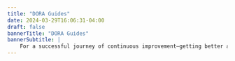 ```yaml
---
title: "DORA Guides"
date: 2024-03-29T16:06:31-04:00
draft: false
bannerTitle: "DORA Guides"
bannerSubtitle: |
    For a successful journey of continuous improvement—getting better at getting better!—you'll need the right equipment. These guides, written by members of the DORA research project and friends from throughout our <a href="https://dora.community/" target="_blank">community of practice</a>, offer advice from practitioners on how to apply DORA's findings in your own unique context. 
---
```

